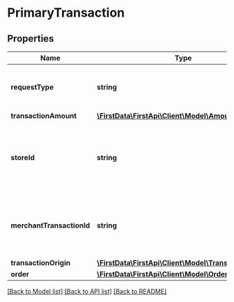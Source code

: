 # PrimaryTransaction

## Properties
Name | Type | Description | Notes
------------ | ------------- | ------------- | -------------
**requestType** | **string** | Object name of the primary transaction request. | 
**transactionAmount** | [**\FirstData\FirstApi\Client\Model\Amount**](Amount.md) |  | 
**storeId** | **string** | An optional outlet ID for clients that support multiple stores in the same app. | [optional] 
**merchantTransactionId** | **string** | The unique merchant transaction ID from the request header, if supplied. | [optional] 
**transactionOrigin** | [**\FirstData\FirstApi\Client\Model\TransactionOrigin**](TransactionOrigin.md) |  | [optional] 
**order** | [**\FirstData\FirstApi\Client\Model\Order**](Order.md) |  | [optional] 

[[Back to Model list]](../README.md#documentation-for-models) [[Back to API list]](../README.md#documentation-for-api-endpoints) [[Back to README]](../README.md)


